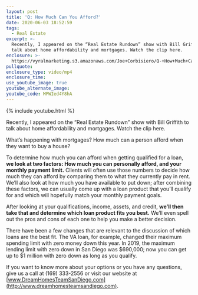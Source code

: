 ```yaml
---
layout: post
title: 'Q: How Much Can You Afford?'
date: 2020-06-03 18:52:59
tags:
  - Real Estate
excerpt: >-
  Recently, I appeared on the “Real Estate Rundown” show with Bill Griffith to
  talk about home affordability and mortgages. Watch the clip here.
enclosure: >-
  https://vyralmarketing.s3.amazonaws.com/Joe+Corbisiero/Q-+How+Much+Can+You+Afford_.mp4
pullquote:
enclosure_type: video/mp4
enclosure_time:
use_youtube_image: true
youtube_alternate_image:
youtube_code: MPWIed4Y8hA
---
```


{% include youtube.html %}

Recently, I appeared on the “Real Estate Rundown” show with Bill Griffith to talk about home affordability and mortgages. Watch the clip here.

What’s happening with mortgages? How much can a person afford when they want to buy a house?

To determine how much you can afford when getting qualified for a loan, **we look at two factors: How much you can personally afford, and your monthly payment limit.** Clients will often use those numbers to decide how much they can afford by comparing them to what they currently pay in rent. We’ll also look at how much you have available to put down; after combining these factors, we can usually come up with a loan product that you’ll qualify for and which will hopefully match your monthly payment goals.

After looking at your qualifications, income, assets, and credit, **we’ll then take that and determine which loan product fits you best.** We’ll even spell out the pros and cons of each one to help you make a better decision.

There have been a few changes that are relevant to the discussion of which loans are the best fit. The VA loan, for example, changed their maximum spending limit with zero money down this year. In 2019, the maximum lending limit with zero down in San Diego was $690,000; now you can get up to $1 million with zero down as long as you qualify.

If you want to know more about your options or you have any questions, give us a call at (169) 333-2556 or visit our website at [www.DreamHomesTeamSanDiego.com](http://www.dreamhomesteamsandiego.com).